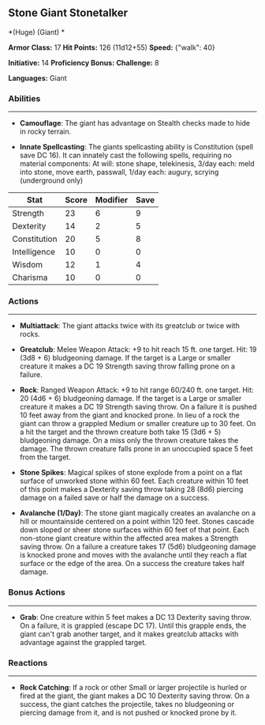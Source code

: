 ## Stone Giant Stonetalker
*(Huge) (Giant) *

**Armor Class:** 17
**Hit Points:** 126 (11d12+55)
**Speed:** {"walk": 40}

**Initiative:** 14
**Proficiency Bonus:**
**Challenge:** 8

**Languages:** Giant

### Abilities
 --- 
- **Camouflage**: The giant has advantage on Stealth checks made to hide in rocky terrain.

- **Innate Spellcasting**: The giants spellcasting ability is Constitution (spell save DC 16). It can innately cast the following spells, requiring no material components: At will: stone shape, telekinesis, 3/day each: meld into stone, move earth, passwall, 1/day each: augury, scrying (underground only)



| Stat | Score | Modifier | Save |
| ---- | ---- | ---- | ---- |
| Strength | 23 | 6 | 9 |
| Dexterity | 14 | 2 | 5 |
| Constitution | 20 | 5 | 8 |
| Intelligence | 10 | 0 | 0 |
| Wisdom | 12 | 1 | 4 |
| Charisma | 10 | 0 | 0 |

### Actions
 --- 
- **Multiattack**: The giant attacks twice with its greatclub or twice with rocks.

- **Greatclub**: Melee Weapon Attack: +9 to hit  reach 15 ft.  one target. Hit: 19 (3d8 + 6) bludgeoning damage. If the target is a Large or smaller creature  it makes a DC 19 Strength saving throw  falling prone on a failure.

- **Rock**: Ranged Weapon Attack: +9 to hit  range 60/240 ft.  one target. Hit: 20 (4d6 + 6) bludgeoning damage. If the target is a Large or smaller creature  it makes a DC 19 Strength saving throw. On a failure  it is pushed 10 feet away from the giant and knocked prone. In lieu of a rock  the giant can throw a grappled Medium or smaller creature up to 30 feet. On a hit  the target and the thrown creature both take 15 (3d6 + 5) bludgeoning damage. On a miss  only the thrown creature takes the damage. The thrown creature falls prone in an unoccupied space 5 feet from the target.

- **Stone Spikes**: Magical spikes of stone explode from a point on a flat surface of unworked stone within 60 feet. Each creature within 10 feet of this point makes a Dexterity saving throw  taking 28 (8d6) piercing damage on a failed save or half the damage on a success.

- **Avalanche (1/Day)**: The stone giant magically creates an avalanche on a hill or mountainside centered on a point within 120 feet. Stones cascade down sloped or sheer stone surfaces within 60 feet of that point. Each non-stone giant creature within the affected area makes a Strength saving throw. On a failure  a creature takes 17 (5d6) bludgeoning damage  is knocked prone  and moves with the avalanche until they reach a flat surface or the edge of the area. On a success  the creature takes half damage.

### Bonus Actions
 --- 
- **Grab**: One creature within 5 feet makes a DC 13 Dexterity saving throw. On a failure, it is grappled (escape DC 17). Until this grapple ends, the giant can't grab another target, and it makes greatclub attacks with advantage against the grappled target.

### Reactions
 --- 
- **Rock Catching**: If a rock or other Small or larger projectile is hurled or fired at the giant, the giant makes a DC 10 Dexterity saving throw. On a success, the giant catches the projectile, takes no bludgeoning or piercing damage from it, and is not pushed or knocked prone by it.

